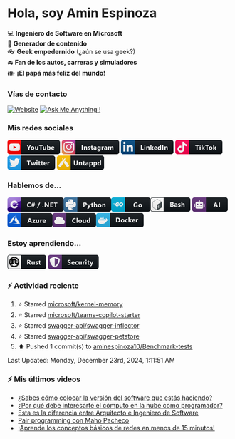 # Hola, soy Amin Espinoza

:computer: **Ingeniero de Software en Microsoft**  
:pencil: **Generador de contenido**  
:eyeglasses: **Geek empedernido** (¿aún se usa geek?)  
:oncoming_automobile: **Fan de los autos, carreras y simuladores**  
:family: **¡El papá más feliz del mundo!**

### Vías de contacto

[![Website](https://img.shields.io/badge/aminespinoza.com-up-green?style=for-the-badge)][website]
[![Ask Me Anything !](https://img.shields.io/badge/Ask%20me-anything-1abc9c.svg?style=for-the-badge)](https://calendly.com/aminespinoza/consultoria)

### Mis redes sociales
[<img src="./assets/social/youtube.png"/>][youtube]
[<img src="./assets/social/instagram.png"/>][instagram]
[<img src="./assets/social/linkedin.png"/>][linkedin]
[<img src="./assets/social/tiktok.png"/>][linkedin]
[<img src="./assets/social/twitter.png"/>][twitter]
[<img src="./assets/social/untappd.png"/>][untappd]

### Hablemos de...
<img src="./assets/tech/csharp_dotnet.png"/><img src="./assets/tech/python.png"/><img src="./assets/tech/go.png"/><img src="./assets/tech/bash.png"/>
<img src="./assets/tech/ai.png"/><img src="./assets/tech/azure.png"/><img src="./assets/tech/cloud.png"/><img src="./assets/tech/docker.png"/>

### Estoy aprendiendo...
<img src="./assets/tech/rust.png"/> <img src="./assets/tech/security.png"/>


### :zap: Actividad reciente
<!--RECENT_ACTIVITY:start-->
1. ⭐ Starred [microsoft/kernel-memory](https://github.com/microsoft/kernel-memory)<br>
2. ⭐ Starred [microsoft/teams-copilot-starter](https://github.com/microsoft/teams-copilot-starter)<br>
3. ⭐ Starred [swagger-api/swagger-inflector](https://github.com/swagger-api/swagger-inflector)<br>
4. ⭐ Starred [swagger-api/swagger-petstore](https://github.com/swagger-api/swagger-petstore)<br>
5. ⬆️ Pushed 1 commit(s) to [aminespinoza10/Benchmark-tests](https://github.com/aminespinoza10/Benchmark-tests)<br>
<!--RECENT_ACTIVITY:end-->
<!--RECENT_ACTIVITY:last_update-->
Last Updated: Monday, December 23rd, 2024, 1:11:51 AM
<!--RECENT_ACTIVITY:last_update_end-->

### :zap: Mis últimos videos
<!-- YOUTUBE:START -->
- [¿Sabes cómo colocar la versión del software que estás haciendo?](https://www.youtube.com/watch?v=sMGEwhZF6Go)
- [¿Por qué debe interesarte el cómputo en la nube como programador?](https://www.youtube.com/watch?v=mGVx8y5pjzg)
- [Esta es la diferencia entre Arquitecto e Ingeniero de Software](https://www.youtube.com/watch?v=e2EmTcTBaTw)
- [Pair programming con Maho Pacheco](https://www.youtube.com/watch?v=QZTxOdj3s60)
- [¡Aprende los conceptos básicos de redes en menos de 15 minutos!](https://www.youtube.com/watch?v=_JNPvSxG6oM)
<!-- YOUTUBE:END -->


[website]: https://aminespinoza.com/
[twitter]: https://twitter.com/aminespinoza
[youtube]: https://www.youtube.com/c/AminEspinoza
[linkedin]: https://www.linkedin.com/in/amin-espinoza-71b24661/
[instagram]: https://www.instagram.com/aminespinoza10/
[untappd]: https://untappd.com/user/aminespinoza
